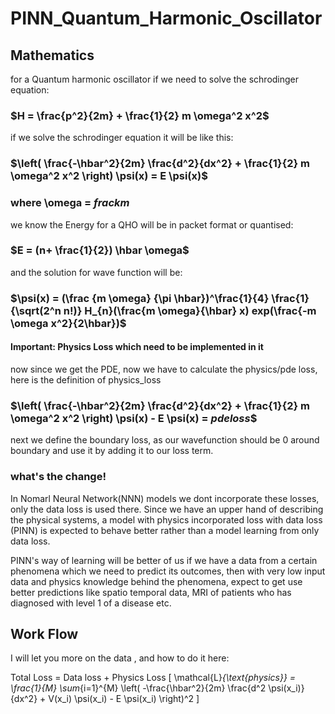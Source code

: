 # PINN_Quantum_Harmonic_Oscillator
## Mathematics
for a Quantum harmonic oscillator if we need to solve the schrodinger equation:

### $H = \frac{p^2}{2m} + \frac{1}{2} m \omega^2 x^2$

if we solve the schrodinger equation it will be like this:

### $\left( \frac{-\hbar^2}{2m} \frac{d^2}{dx^2} + \frac{1}{2} m \omega^2 x^2 \right) \psi(x) = E \psi(x)$

### where \omega =  $frac{k}{m}$

we know the Energy for a QHO will be in packet format or quantised:
### $E = (n+ \frac{1}{2}) \hbar \omega$

and the solution for wave function will be:
### $\psi(x) = (\frac {m \omega} {\pi \hbar})^\frac{1}{4} \frac{1}{\sqrt(2^n n!)} H_{n}(\frac{m \omega}{\hbar} x) exp(\frac{-m \omega x^2}{2\hbar})$

#### Important: Physics Loss which need to be implemented in it
now since we get the PDE, now we have to calculate the physics/pde loss, here is the definition of physics_loss
### $\left( \frac{-\hbar^2}{2m} \frac{d^2}{dx^2} + \frac{1}{2} m \omega^2 x^2 \right) \psi(x) - E \psi(x) = $pde loss$$

next we define the boundary loss, as our wavefunction should be 0 around boundary and use it by adding it to our loss term.

### what's the change!
In Nomarl Neural Network(NNN) models we dont incorporate these losses, only the data loss is used there. Since we have an upper hand of describing the physical systems, a model with physics incorporated loss with data loss (PINN) is expected to behave better rather than a model learning from only data loss.

PINN's way of learning will be better of us if we have a data from a certain phenomena which we need to predict its outcomes, then with very low input data and physics knowledge behind the phenomena, expect to get use better predictions like spatio temporal data, MRI of patients who has diagnosed with level 1 of a disease etc.
## Work Flow
I will let you more on the data , and how to do it here:

Total Loss = Data loss + Physics Loss
\[
\mathcal{L}_{\text{physics}} = \frac{1}{M} \sum_{i=1}^{M} \left( -\frac{\hbar^2}{2m} \frac{d^2 \psi(x_i)}{dx^2} + V(x_i) \psi(x_i) - E \psi(x_i) \right)^2
\]
 








